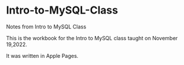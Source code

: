 # Intro-to-MySQL-Class
Notes from Intro to MySQL Class


This is the workbook for the Intro to MySQL class taught on November 19,2022.

It was written in Apple Pages.
